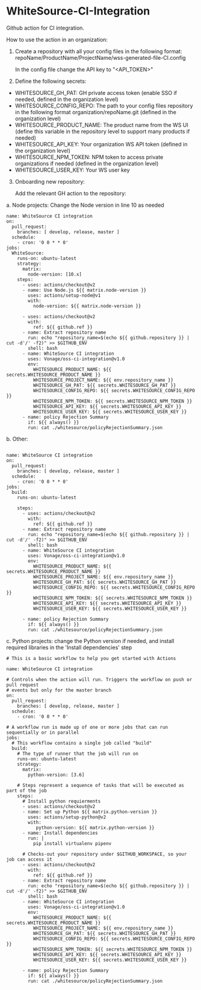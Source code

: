 # WhiteSource-CI-Integration

Github action for CI integration.

How to use the action in an organization:
1. Create a repository with all your config files in the following format:
      repoName/ProductName/ProjectName/wss-generated-file-CI.config
      
      In the config file change the API key to "<API_TOKEN>" 
      
2. Define the following secrets:

* WHITESOURCE_GH_PAT:       GH private access token (enable SSO if needed, defined in the organization level)
* WHITESOURCE_CONFIG_REPO:  The path to your config files repository in the following format organization/repoName.git (defined in the organization level)
* WHITESOURCE_PRODUCT_NAME: The product name from the WS UI (define this variable in the repository level to support many products if needed)
* WHITESOURCE_API_KEY:      Your organization WS API token (defined in the organization level)
* WHITESOURCE_NPM_TOKEN:    NPM token to access private organizations if needed (defined in the organization level)
* WHITESOURCE_USER_KEY:     Your WS user key

3. Onboarding new repository:

   Add the relevant GH action to the repository:

a. Node projects: Change the Node version in line 10 as needed
```
name: WhiteSource CI integration
on:
  pull_request:
    branches: [ develop, release, master ]
  schedule:
    - cron: '0 0 * * 0'
jobs:
  WhiteSource:
    runs-on: ubuntu-latest
    strategy:
      matrix:
        node-version: [10.x]
    steps:
      - uses: actions/checkout@v2
      - name: Use Node.js ${{ matrix.node-version }}
        uses: actions/setup-node@v1
        with:
          node-version: ${{ matrix.node-version }}

      - uses: actions/checkout@v2
        with:
          ref: ${{ github.ref }}
      - name: Extract repository name
        run: echo "repository_name=$(echo ${{ github.repository }} | cut -d'/' -f2)" >> $GITHUB_ENV
        shell: bash
      - name: WhiteSource CI integration
        uses: Vonage/oss-ci-integration@v1.0
        env:
          WHITESOURCE_PRODUCT_NAME: ${{ secrets.WHITESOURCE_PRODUCT_NAME }}
          WHITESOURCE_PROJECT_NAME: ${{ env.repository_name }}
          WHITESOURCE_GH_PAT: ${{ secrets.WHITESOURCE_GH_PAT }}
          WHITESOURCE_CONFIG_REPO: ${{ secrets.WHITESOURCE_CONFIG_REPO }}
          WHITESOURCE_NPM_TOKEN: ${{ secrets.WHITESOURCE_NPM_TOKEN }}
          WHITESOURCE_API_KEY: ${{ secrets.WHITESOURCE_API_KEY }}
          WHITESOURCE_USER_KEY: ${{ secrets.WHITESOURCE_USER_KEY }}
      - name: policy Rejection Summary
        if: ${{ always() }}
        run: cat ./whitesource/policyRejectionSummary.json
```
b. Other:
```

name: WhiteSource CI integration
on:
  pull_request:
    branches: [ develop, release, master ]
  schedule:
    - cron: '0 0 * * 0'
jobs:
  build:
    runs-on: ubuntu-latest

    steps:
      - uses: actions/checkout@v2
        with:
          ref: ${{ github.ref }}
      - name: Extract repository name
        run: echo "repository_name=$(echo ${{ github.repository }} | cut -d'/' -f2)" >> $GITHUB_ENV
        shell: bash  
      - name: WhiteSource CI integration
        uses: Vonage/oss-ci-integration@v1.0
        env:
          WHITESOURCE_PRODUCT_NAME: ${{ secrets.WHITESOURCE_PRODUCT_NAME }}
          WHITESOURCE_PROJECT_NAME: ${{ env.repository_name }}
          WHITESOURCE_GH_PAT: ${{ secrets.WHITESOURCE_GH_PAT }}
          WHITESOURCE_CONFIG_REPO: ${{ secrets.WHITESOURCE_CONFIG_REPO }}
          WHITESOURCE_NPM_TOKEN: ${{ secrets.WHITESOURCE_NPM_TOKEN }}
          WHITESOURCE_API_KEY: ${{ secrets.WHITESOURCE_API_KEY }}
          WHITESOURCE_USER_KEY: ${{ secrets.WHITESOURCE_USER_KEY }}
        
      - name: policy Rejection Summary
        if: ${{ always() }}
        run: cat ./whitesource/policyRejectionSummary.json
```
c. Python projects: change the Python version if needed, and install required  libraries in the 'Install dependencies' step
```
# This is a basic workflow to help you get started with Actions

name: WhiteSource CI integration

# Controls when the action will run. Triggers the workflow on push or pull request
# events but only for the master branch
on:
  pull_request:
    branches: [ develop, release, master ]
  schedule:
    - cron: '0 0 * * 0'

# A workflow run is made up of one or more jobs that can run sequentially or in parallel
jobs:
  # This workflow contains a single job called "build"
  build:
    # The type of runner that the job will run on
    runs-on: ubuntu-latest
    strategy:
      matrix:
        python-version: [3.6]

    # Steps represent a sequence of tasks that will be executed as part of the job
    steps:
      # Install python requierments 
      - uses: actions/checkout@v2
      - name: Set up Python ${{ matrix.python-version }}
        uses: actions/setup-python@v2
        with:
           python-version: ${{ matrix.python-version }}
      - name: Install dependencies
        run: |
          pip install virtualenv pipenv
          
      # Checks-out your repository under $GITHUB_WORKSPACE, so your job can access it
      - uses: actions/checkout@v2
        with:
          ref: ${{ github.ref }}
      - name: Extract repository name
        run: echo "repository_name=$(echo ${{ github.repository }} | cut -d'/' -f2)" >> $GITHUB_ENV
        shell: bash  
      - name: WhiteSource CI integration
        uses: Vonage/oss-ci-integration@v1.0
        env:
          WHITESOURCE_PRODUCT_NAME: ${{ secrets.WHITESOURCE_PRODUCT_NAME }}
          WHITESOURCE_PROJECT_NAME: ${{ env.repository_name }}
          WHITESOURCE_GH_PAT: ${{ secrets.WHITESOURCE_GH_PAT }}
          WHITESOURCE_CONFIG_REPO: ${{ secrets.WHITESOURCE_CONFIG_REPO }}
          WHITESOURCE_NPM_TOKEN: ${{ secrets.WHITESOURCE_NPM_TOKEN }}
          WHITESOURCE_API_KEY: ${{ secrets.WHITESOURCE_API_KEY }}
          WHITESOURCE_USER_KEY: ${{ secrets.WHITESOURCE_USER_KEY }}
        
      - name: policy Rejection Summary
        if: ${{ always() }}
        run: cat ./whitesource/policyRejectionSummary.json
        
```



